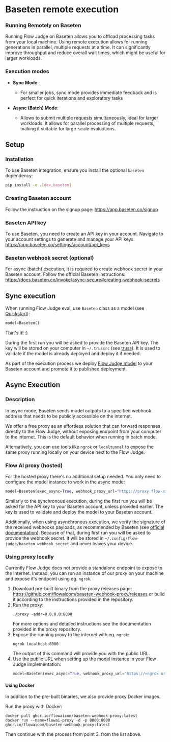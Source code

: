 # Baseten remote execution

### Running Remotely on Baseten

Running Flow Judge on Baseten allows you to offload processing tasks from your local machine.
Using remote execution allows for running generations in parallel, multiple requests at a time.
It can significantly improve throughput and reduce overall wait times, which might be useful for larger workloads.

### Execution modes

- **Sync Mode**:
    - For smaller jobs, sync mode provides immediate feedback and is perfect for quick iterations and exploratory tasks

- **Async (Batch) Mode**:
    - Allows to submit multiple requests simultaneously, ideal for larger workloads. It allows for parallel processing of multiple requests, making it suitable for large-scale
      evaluations.

## Setup

### Installation

To use Baseten integration, ensure you install the optional `baseten` dependency:

```bash
pip install -e .[dev,baseten]
```

### Creating Baseten account

Follow the instruction on the signup page: https://app.baseten.co/signup

### Baseten API key

To use Baseten, you need to create an API key in your account.
Navigate to your account settings to generate and manage your API keys:
https://app.baseten.co/settings/account/api_keys

### Baseten webhook secret (optional)

For async (batch) execution, it is required to create webhook secret in your Baseten account.
Follow the official Baseten instructions:
https://docs.baseten.co/invoke/async-secure#creating-webhook-secrets

## Sync execution

When running Flow Judge eval, use `Baseten` class as a model
(see [Quickstart](https://github.com/flowaicom/flow-judge?tab=readme-ov-file#quick-start)):

```python
model=Baseten()
```

That's it! :)

During the first run you will be asked to provide the Baseten API key.
The key will be stored on your computer in `~/.trussrc` (see [truss](https://docs.baseten.co/truss-reference/overview)).
It is used to validate if the model is already deployed and deploy it if needed.

As part of the execution process we deploy [Flow Judge model](https://huggingface.co/flowaicom/Flow-Judge-v0.1-AWQ) to
your Baseten account and promote it to published
deployment.

## Async Execution

### Description

In async mode, Baseten sends model outputs to a specified webhook address that needs to be publicly accessible on the
internet.

We offer a free proxy as an effortless solution that can forward responses directly to the Flow Judge,
without exposing endpoint from your computer to the internet.
This is the default behavior when running in batch mode.

Alternatively, you can use tools like `ngrok` or `localtunnel` to expose the same proxy running locally on your device
next to the Flow Judge.

### Flow AI proxy (hosted)

For the hosted proxy there's no additional setup needed. You only need to configure the model instance to work in the
async mode:

```python
model=Baseten(exec_async=True, webhook_proxy_url="https://proxy.flow-ai.dev")
```

Similarly to the synchronous execution, during the first run you will be asked for the API key to your Baseten account,
unless provided earlier. The key is used to validate and deploy the model to your Baseten account.

Additionally, when using asynchronous execution, we verify the signature of the received webhooks payloads, as
recommended by Baseten (see [official documentation](https://docs.baseten.co/invoke/async-secure)).
Because of that, during first run you will be asked to provide the webhook secret. It will be stored
in `~/.config/flow-judge/baseten_webhook_secret` and never leaves your device.

### Using proxy locally

Currently Flow Judge does not provide a standalone endpoint to expose to the Internet. Instead, you can run an instance
of our proxy on your machine and expose it's endpoint using eg. `ngrok`.

1. Download pre-built binary from the proxy releases page: https://github.com/flowaicom/baseten-webhook-proxy/releases
   or build it according to the instructions provided in the repository.
2. Run the proxy:
    ```shell
    ./proxy -addr=0.0.0.0:8000
    ```
   For more options and detailed instructions see the documentation provided in the proxy repository.
3. Expose the running proxy to the internet with eg. `ngrok`:
    ```shell
    ngrok localhost:8000
    ```
   The output of this command will provide you with the public URL.
4. Use the public URL when setting up the model instance in your Flow Judge implementation:
    ```python
    model=Baseten(exec_async=True, webhook_proxy_url="https://«ngrok url»")
    ```

#### Using Docker

In addition to the pre-built binaries, we also provide proxy Docker images.

Run the proxy with Docker:

```shell
docker pull ghcr.io/flowaicom/baseten-webhook-proxy:latest
docker run --name=flowai-proxy -d -p 8000:8000 ghcr.io/flowaicom/baseten-webhook-proxy:latest
```

Then continue with the process from point 3. from the list above.
